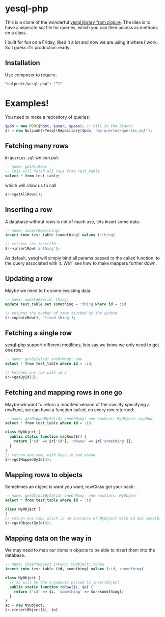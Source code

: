 # yesql-php

This is a clone of the wonderful [yesql library from clojure](https://github.com/krisajenkins/yesql).
The idea is to have a seperate sql file for queries, which you can then access
as methods on a class.

I built for fun on a Friday, liked it a lot and now we are using it where I work. So I guess it's production ready.

## Installation
Use composer to require:
```
"nulpunkt/yesql-php": "^1"
```

# Examples!

You need to make a repository of queries:

```php
$pdo = new PDO($host, $user, $pass); // Fill in the blanks
$r = new Nulpunkt\Yesql\Repository($pdo, "my-queries/queries.sql");
```

## Fetching many rows
in `queries.sql` we can put:

```sql
-- name: getAllRows
-- This will fetch all rows from test_table
select * from test_table;
```
which will allow us to call

```php
$r->getAllRows();
```

## Inserting a row
A database without rows is not of much use, lets insert some data:
```sql
-- name: insertRow(thing)
insert into test_table (something) values (:thing)

```
```php
// returns the insertId
$r->insertRow('a thing');
```

As default, yesql will simply bind all params passed to the called function, to
the query associated with it. We'll see how to make mappers further down.

## Updating a row
Maybe we need to fix some exsisting data
```sql
-- name: updateRow(id, thing)
update test_table set something = :thing where id = :id

```
```php
// returns the number of rows touched by the update
$r->updateRow(3, 'fixed thing');
```

## Fetching a single row
yesql-php support different modlines, lets say we know we only need to get one
row:

```sql
-- name: getById(id) oneOrMany: one
select * from test_table where id = :id;
```
```php
// Fetches one row with id 3
$r->getById(3);
```

## Fetching and mapping rows in one go
Maybe we want to return a modified version of the row. By specifying a
rowFunc, we can have a function called, on every row returned:

```sql
-- name: getMappedById(id) oneOrMany: one rowFunc: MyObject::mapRow
select * from test_table where id = :id
```
```php
class MyObject {
  public static function mapRow($r) {
    return ['id' => $r['id'], 'ohwow' => $r['something']];
  }
}
// return one row, with keys id and ohwow
$r->getMappedById(3);
```

## Mapping rows to objects
Sometimes an object is want you want, rowClass got your back:

```sql
-- name: getObjectById(id) oneOrMany: one rowClass: MyObject
select * from test_table where id = :id
```
```php
class MyObject {
}
// return one row, which is an instance of MyObject with id and something set
$r->getObjectById(3);
```

## Mapping data on the way in
We may need to map our domain objects to be able to insert them into the
database.
```sql
-- name: insertObject inFunc: MyObject::toRow
insert into test_table (id, something) values (:id, :something)
```
```php
class MyObject {
  // $i will be the arguments passed to insertObject
  public static function toRow($i, $o) {
    return ['id' => $i, 'something' => $o->something];
  }
}
$o = new MyObject;
$r->insertObject($i, $o)
```
